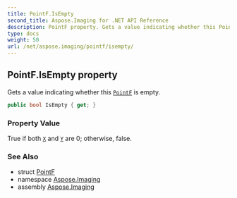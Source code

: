 ```yaml
---
title: PointF.IsEmpty
second_title: Aspose.Imaging for .NET API Reference
description: PointF property. Gets a value indicating whether this PointF is empty
type: docs
weight: 50
url: /net/aspose.imaging/pointf/isempty/
---
```

## PointF.IsEmpty property

Gets a value indicating whether this [`PointF`](../) is empty.

```csharp
public bool IsEmpty { get; }
```

### Property Value

True if both [`X`](../x/) and [`Y`](../y/) are 0; otherwise, false.

### See Also

* struct [PointF](../)
* namespace [Aspose.Imaging](../../pointf/)
* assembly [Aspose.Imaging](../../../)


